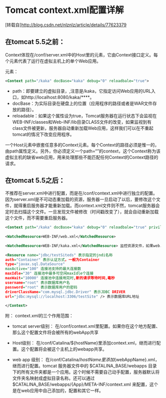 # <span id="context">Tomcat context.xml配置详解</span>
[转载自]http://blog.csdn.net/nlznlz/article/details/77623379
## 在tomcat 5.5之前：

Context体现在/conf/server.xml中的Host里的<Context>元素，它由Context接口定义。每个<Context>元素代表了运行在虚拟主机上的单个Web应用。

<Context>元素：

```xml
<Context path="/kaka" docBase="kaka" debug="0" reloadbale="true">    
```
* path：即要建立的虚拟目录，,注意是/kaka，它指定访问Web应用的URL入口，如http://localhost:8080/kaka/****。
* docBase：为实际目录在硬盘上的位置（应用程序的路径或者是WAR文件存放的路径）。
* reloadable：如果这个属性设为true，Tomcat服务器在运行状态下会监视在WEB-INF/classes和Web-INF/lib目录CLASS文件的改变，如果监视到有class文件被更新，服务器自动重新加载Web应用，这样我们可以在不重起tomcat的情况下改变应用程序。

一个Host元素中嵌套任意多的Context元素。每个Context的路径必须是惟一的，由path属性定义。另外，你必须定义一个path=“”的context，这个Context称为该虚拟主机的缺省web应用，用来处理那些不能匹配任何Context的Context路径的请求。

 
## 在tomcat 5.5之后：

不推荐在server.xml中进行配置，而是在/conf/context.xml中进行独立的配置。因为server.xml是不可动态重加载的资源，服务器一旦启动了以后，要修改这个文件，就得重启服务器才能重新加载。而context.xml文件则不然，tomcat服务器会定时去扫描这个文件。一旦发现文件被修改（时间戳改变了），就会自动重新加载这个文件，而不需要重启服务器。

```xml
<Context path="/kaka" docBase="kaka" debug="0" reloadbale="true" privileged="true">  
  
<WatchedResource>WEB-INF/web.xml</WatchedResource>  
  
<WatchedResource>WEB-INF/kaka.xml</WatchedResource> 监控资源文件，如果web.xml || kaka.xml改变了，则自动重新加载改应用。  
  
<Resource name="jdbc/testSiteds" 表示指定的jndi名称  
auth="Container" 表示认证方式，一般为Container  
type="javax.sql.DataSource"  
maxActive="100" 连接池支持的最大连接数  
maxIdle="30" 连接池中最多可空闲maxIdle个连接  
maxWait="10000" 连接池中连接用完时,新的请求等待时间,毫秒  
username="root" 表示数据库用户名  
password="root" 表示数据库用户的密码  
driverClassName="com.mysql.jdbc.Driver" 表示JDBC DRIVER  
url="jdbc:mysql://localhost:3306/testSite" /> 表示数据库URL地址  
  
</Context>  
```
附： context.xml的三个作用范围：

* tomcat server级别：
    在/conf/context.xml里配置。如果你在这个地方配置、那么这个配置文件将会被所有的webApp共享 

* Host级别：
    在/conf/Catalina/${hostName}里添加context.xml，继而进行配置。这个配置将会被这个主机上的webapp共享。

* web app 级别：
    在/conf/Catalina/${hostName}里添加${webAppName}.xml，继而进行配置。tomcat 服务器文件中的 $CATALINA_BASE/webapps 目录下的所有文件夹都是一个应用。这个时候不需要自己动手配置，服务器默认将文件夹名映射成虚拟目录名称。还可以通过 $CATALINA_BASE/webapps/{App}/META-INF/context.xml 来配置，这个是在web应用中自己添加的，配置和其它一样。